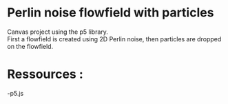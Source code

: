 # Perlin noise flowfield with particles

Canvas project using the p5 library.  
First a flowfield is created using 2D Perlin noise, then particles are dropped on the flowfield.

# Ressources :

-p5.js
